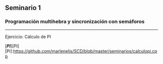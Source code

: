 ## Seminario 1

### Programación multihebra y sincronización con semáforos
------

Ejercicio: Cálculo de PI

[***PI***][PI]
[PI]:https://github.com/marlenelis/SCD/blob/master/seminarios/calculopi.cpp
